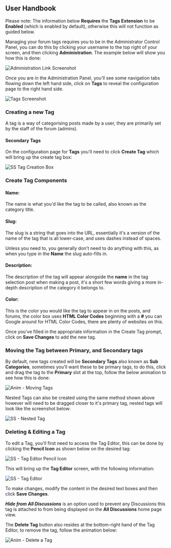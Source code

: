 ## User Handbook

Please note: The information below **Requires** the **Tags Extension** to be **Enabled** (which is enabled by default), otherwise this will not function as guided below.

Managing your forum tags requires you to be in the Administrator Control Panel, you can do this by clicking your username to the top right of your screen, and then clicking **Administration**. The example below will show you how this is done:

![Administration Link Screenshot](687474703a2f2f692e696d6775722e636f6d2f575a315a6a78392e676966.gif)

Once you are in the Administration Panel, you'll see some navigation tabs flowing down the left hand side, click on **Tags** to reveal the configuration page to the right hand side.

![Tags Screenshot](687474703a2f2f692e696d6775722e636f6d2f354f58595454642e706e67.png)

### Creating a new Tag

A tag is a way of categorising posts made by a user, they are primarily set by the staff of the forum (admins). 

#### Secondary Tags

On the configuration page for **Tags** you'll need to click **Create Tag** which will bring up the create tag box:

![SS Tag Creation Box](687474703a2f2f692e696d6775722e636f6d2f304772355739742e706e67.png)

### Create Tag Components

#### Name:

The name is what you'd like the tag to be called, also known as the category title.

#### Slug:

The slug is a string that goes into the URL, essentially it's a version of the name of the tag that is all lower-case, and uses dashes instead of spaces.

Unless you need to, you generally don't need to do anything with this, as when you type in the **Name** the slug auto-fills in.

#### Description:

The description of the tag will appear alongside the **name** in the tag selection post when making a post, it's a short few words giving a more in-depth description of the category it belongs to.

#### Color:

This is the color you would like the tag to appear in on the posts, and forums, the color box uses **HTML Color Codes** beginning with a **#** you can Google around for HTML Color Codes, there are plenty of websites on this.

Once you've filled in the appropriate information in the Create Tag prompt, click on **Save Changes** to add the new tag.

### Moving the Tag between Primary, and Secondary tags

By default, new tags created will be **Secondary Tags** also known as **Sub Categories**, sometimes you'll want these to be primary tags, to do this, click and drag the tag to the **Primary** slot at the top, follow the below animation to see how this is done:

![Anim - Moving Tags](687474703a2f2f692e696d6775722e636f6d2f765738796e42732e676966.gif)

Nested Tags can also be created using the same method shown above however will need to be dragged closer to it's primary tag, nested tags will look like the screenshot below:

![SS - Nested Tag](nested-tags.png)

### Deleting & Editing a Tag

To edit a Tag, you'll first need to access the Tag Editor, this can be done by clicking the **Pencil Icon** as shown below on the desired tag:

![SS - Tag Editor Pencil Icon](tag-editor-pencil.png)

This will bring up the **Tag Editor** screen, with the following information:

![SS - Tag Editor](tag-editor.png)

To make changes, modify the content in the desired text boxes and then click **Save Changes**.

***Hide from All Discussions*** is an option used to prevent any Discussions this tag is attached to from being displayed on the **All Discussions** home page view.

The **Delete Tag** button also resides at the bottom-right hand of the Tag Editor, to remove the tag, follow the animation below:

![Anim - Delete a Tag](687474703a2f2f692e696d6775722e636f6d2f635664654a7a772e676966.gif)


